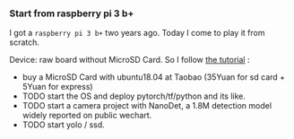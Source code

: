 ### Start from raspberry pi 3 b+

I got a `raspberry pi 3 b+` two years ago. Today I come to play it from scratch.

Device: raw board without MicroSD Card. So I follow [the tutorial](https://zhuanlan.zhihu.com/p/59027897) :

* buy a MicroSD Card with ubuntu18.04 at Taobao (35Yuan for sd card + 5Yuan for express)
* TODO start the OS and deploy pytorch/tf/python and its like.
* TODO start a camera project with NanoDet, a 1.8M detection model widely reported on public wechart.
* TODO start yolo / ssd. 
